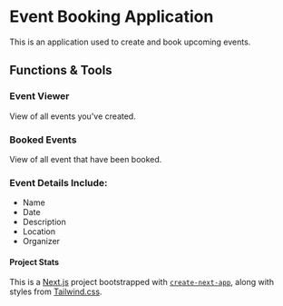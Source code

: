# Event Booking Application

This is an application used to create and book upcoming events.

## Functions & Tools

### Event Viewer

View of all events you've created.

### Booked Events

View of all event that have been booked.

### Event Details Include:

- Name
- Date
- Description
- Location
- Organizer

#### Project Stats

This is a [Next.js](https://nextjs.org/) project bootstrapped with [`create-next-app`](https://github.com/vercel/next.js/tree/canary/packages/create-next-app), along with styles from [Tailwind.css](https://tailwindcss.com/).
